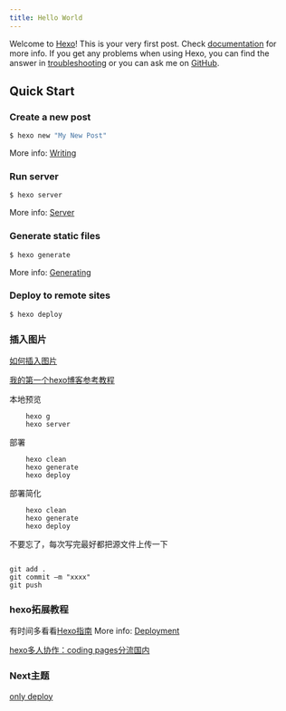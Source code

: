 ```yaml
---
title: Hello World
---
```

Welcome to [Hexo](https://hexo.io/)! This is your very first post. Check [documentation](https://hexo.io/docs/) for more info. If you get any problems when using Hexo, you can find the answer in [troubleshooting](https://hexo.io/docs/troubleshooting.html) or you can ask me on [GitHub](https://github.com/hexojs/hexo/issues).

## Quick Start

### Create a new post

``` bash
$ hexo new "My New Post"
```

More info: [Writing](https://hexo.io/docs/writing.html)

### Run server

``` bash
$ hexo server
```

More info: [Server](https://hexo.io/docs/server.html)

### Generate static files

``` bash
$ hexo generate
```

More info: [Generating](https://hexo.io/docs/generating.html)

### Deploy to remote sites

``` bash
$ hexo deploy
```

### 插入图片

[如何插入图片][2]

[ 我的第一个hexo博客参考教程 ][3]

本地预览
```
    hexo g
    hexo server
```

部署
```
    hexo clean
    hexo generate
    hexo deploy
```


部署简化
```
    hexo clean
    hexo generate
    hexo deploy
```

不要忘了，每次写完最好都把源文件上传一下

```

git add .
git commit –m "xxxx"
git push 

```

### hexo拓展教程

有时间多看看[Hexo指南][1]
More info: [Deployment](https://hexo.io/docs/deployment.html)

[hexo多人协作：coding pages分流国内][4]

### Next主题
[only deploy][5]

[1]: https://hexo-guide.readthedocs.io/zh_CN/latest/index.html 
[2]: https://fuhailin.github.io/%E5%9C%A8Hexo%E5%8D%9A%E5%AE%A2%E4%B8%AD%E6%8F%92%E5%85%A5%E5%9B%BE%E7%89%87%E7%9A%84%E5%90%84%E7%A7%8D%E6%96%B9%E5%BC%8F/
[3]: https://blog.csdn.net/sinat_37781304/article/details/82729029 
[4]:https://www.v2ex.com/t/264283 
[5]:https://spacejmmy.github.io/2017/08/20/2017-08-20-first-post/ 
